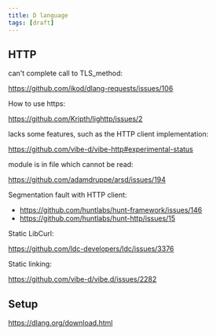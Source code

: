 ```yaml
---
title: D language
tags: [draft]
---
```


## HTTP

can't complete call to TLS_method:

<https://github.com/ikod/dlang-requests/issues/106>

How to use https:

<https://github.com/Kripth/lighttp/issues/2>

lacks some features, such as the HTTP client implementation:

<https://github.com/vibe-d/vibe-http#experimental-status>

module is in file which cannot be read:

<https://github.com/adamdruppe/arsd/issues/194>

Segmentation fault with HTTP client:

- <https://github.com/huntlabs/hunt-framework/issues/146>
- <https://github.com/huntlabs/hunt-http/issues/15>

Static LibCurl:

<https://github.com/ldc-developers/ldc/issues/3376>

Static linking:

<https://github.com/vibe-d/vibe.d/issues/2282>

## Setup

<https://dlang.org/download.html>
